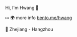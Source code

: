 <!--
**hwangdev97/hwangdev97** is a ✨ _special_ ✨ repository because its `README.md` (this file) appears on your GitHub profile.

Here are some ideas to get you started:

- 🔭 I’m currently working on ...
- 🌱 I’m currently learning ...
- 👯 I’m looking to collaborate on ...
- 🤔 I’m looking for help with ...
- 💬 Ask me about ...
- 📫 How to reach me: ...
- 😄 Pronouns: ...
- ⚡ Fun fact: ...
-->

<!-- <a href="https://app.daily.dev/Hwang_dev"><img src="https://api.daily.dev/devcards/aeb34d8bd4804cd49643e0d0cb22769b.png?r=dp0" width="400" alt="Hwang's Dev Card"/></a>

[![Hwang's GitHub stats](https://github-readme-stats.vercel.app/api?username=hwangdev97)](https://github.com/hwangdev97/github-readme-stats)
 -->
Hi, I'm Hwang  👋

↦ 🌍 more info [bento.me/hwang](bento.me/hwang)



📌 Zhejiang - Hangzhou 




<!--
**hwangdev97/hwangdev97** is a ✨ _special_ ✨ repository because its `README.md` (this file) appears on your GitHub profile.

### Status

[![Hwang's GitHub stats](https://github-readme-stats.vercel.app/api?username=hwangdev97)](https://github.com/hwangdev97/github-readme-stats)
-->
